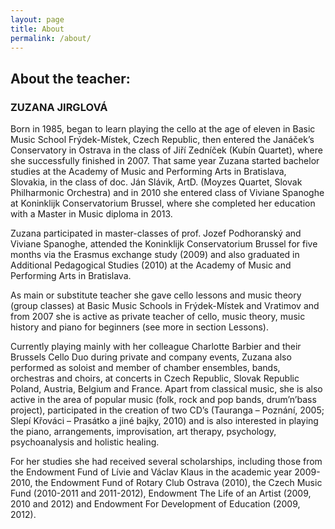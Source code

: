 ```yaml
---
layout: page
title: About
permalink: /about/
---
```


## About the teacher:

### ZUZANA JIRGLOVÁ

Born in 1985, began to learn playing the cello at the age of eleven in Basic Music School Frýdek-Místek, Czech Republic, then entered the Janáček’s Conservatory in Ostrava in the class of Jiří Zedníček (Kubín Quartet), where she  successfully finished in 2007. That same year Zuzana started bachelor studies at the Academy of Music and Performing Arts in Bratislava, Slovakia, in the class of doc. Ján Slávik, ArtD. (Moyzes Quartet, Slovak Philharmonic Orchestra) and in 2010 she entered class of Viviane Spanoghe at Koninklijk Conservatorium Brussel, where she completed her education with a Master in Music diploma in 2013.
 
Zuzana participated in master-classes of prof. Jozef Podhoranský and Viviane Spanoghe, attended the Koninklijk Conservatorium Brussel for five months via the Erasmus exchange study (2009) and also graduated in Additional Pedagogical Studies (2010) at the Academy of Music and Performing Arts in Bratislava.
 
As main or substitute teacher she gave cello lessons and music theory (group classes) at Basic Music Schools in Frýdek-Místek and Vratimov and from 2007 she is active as private teacher of cello, music theory, music history and piano for beginners (see more in section Lessons).
 
Currently playing mainly with her colleague Charlotte Barbier and their Brussels Cello Duo during private and company events, Zuzana also performed as soloist and member of chamber ensembles, bands, orchestras and choirs, at concerts in Czech Republic, Slovak Republic Poland, Austria, Belgium and France. Apart from classical music, she is also active in the area of popular music (folk, rock and pop bands, drum’n’bass project), participated in the creation of two CD’s (Tauranga – Poznání, 2005; Slepí Křováci – Prasátko a jiné bajky, 2010) and is also interested in playing the piano, arrangements, improvisation, art therapy, psychology, psychoanalysis and holistic healing.
 
For her studies she had received several scholarships, including those from the Endowment Fund of Lívie and Václav Klaus in the academic year 2009-2010, the Endowment Fund of Rotary Club Ostrava (2010), the Czech Music Fund (2010-2011 and 2011-2012), Endowment The Life of an Artist (2009, 2010 and 2012) and Endowment For Development of Education (2009, 2012). 





<!-- Yes, that’s true! My private music school PAMPIRIDAM is really for everybody, for children and adults! And why is it? Because I prepare lessons which fits exactly your expectations!
 
Music education is always about cooperation and co-playing, and that’s why with my students (and parents) we discuss what they would like to learn, what is their idea of music lesson, what caught their interest in the music area, but I also keep good development by using proven teaching methods.
 
I engage the motto of Czech ancient teacher [Comenius](https://en.wikipedia.org/wiki/John_Amos_Comenius) “School is play”, and thanks to that students study not only technique of playing an instrument or a theory, but they use also gained skills and knowledge in practice, for example during improvisation. And with children we play also games and quiz so they enjoy process of learning.
 
Because of Brussels being multicultural city and my student’s encounter with many outside phenomena, I use that advantage during lessons and we learn, for example, foreign nation’s songs or special techniques of playing an instrument.
 
To learn something new, even though little or adult person, regularity is required. That’s why I prefer to work with my students once per week, in case of interest even more often. Please, remember, that half an hour or hour spent with teacher is basic in learning process, which is necessary to complete with practicing instrument or memorizing information alone...

Ideally every day (child + beginner = minimally 10 min., adult + beginner = 30 min., child + advanced = 30 min., adult + advanced = no time limit :) ). If you or your child doesn’t have enough time to practice every day, it is sufficient to play at least three times per week. -->
